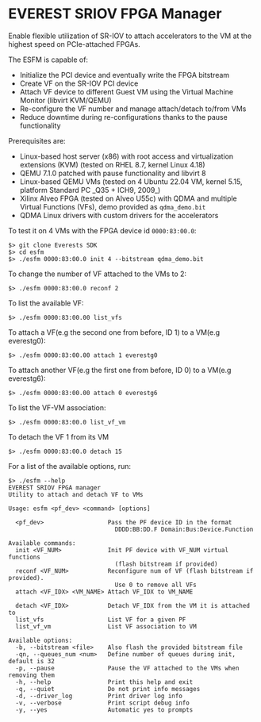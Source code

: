 # EVEREST SRIOV FPGA Manager

Enable flexible utilization of SR-IOV to attach accelerators to the VM at the highest speed on PCIe-attached FPGAs.

The ESFM is capable of:
- Initialize the PCI device and eventually write the FPGA bitstream
- Create VF on the SR-IOV PCI device
- Attach VF device to different Guest VM using the Virtual Machine Monitor (libvirt KVM/QEMU)
- Re-configure the VF number and manage attach/detach to/from VMs
- Reduce downtime during re-configurations thanks to the pause functionality


Prerequisites are:

- Linux-based host server (x86) with root access and virtualization extensions (KVM) (tested on RHEL 8.7, kernel Linux 4.18)
- QEMU 7.1.0 patched with pause functionality and libvirt 8
- Linux-based QEMU VMs (tested on 4 Ubuntu 22.04 VM, kernel 5.15, platform Standard PC \_Q35 + ICH9, 2009\_)
- Xilinx Alveo FPGA (tested on Alveo U55c) with QDMA and multiple Virtual Functions (VFs), demo provided as `qdma_demo.bit`
- QDMA Linux drivers with custom drivers for the accelerators


To test it on 4 VMs with the FPGA device id `0000:83:00.0`:
```shell
$> git clone Everests SDK
$> cd esfm
$> ./esfm 0000:83:00.0 init 4 --bitstream qdma_demo.bit
```

To change the number of VF attached to the VMs to 2:
```shell
$> ./esfm 0000:83:00.0 reconf 2
```

To list the available VF:
```shell
$> ./esfm 0000:83:00.00 list_vfs
```

To attach a VF(e.g the second one from before, ID 1) to a VM(e.g everestg0):
```shell
$> ./esfm 0000:83:00.00 attach 1 everestg0
```

To attach another VF(e.g the first one from before, ID 0) to a VM(e.g everestg6):
```shell
$> ./esfm 0000:83:00.00 attach 0 everestg6
```

To list the VF-VM association:
```shell
$> ./esfm 0000:83:00.0 list_vf_vm
```

To detach the VF 1 from its VM
```shell
$> ./esfm 0000:83:00.0 detach 15
```

For a list of the available options, run:
``` shell
$> ./esfm --help
EVEREST SRIOV FPGA manager
Utility to attach and detach VF to VMs

Usage: esfm <pf_dev> <command> [options]

  <pf_dev>                  Pass the PF device ID in the format
                              DDDD:BB:DD.F Domain:Bus:Device.Function

Available commands:
  init <VF_NUM>             Init PF device with VF_NUM virtual functions
                              (flash bitstream if provided)
  reconf <VF_NUM>           Reconfigure num of VF (flash bitstream if provided).
                              Use 0 to remove all VFs
  attach <VF_IDX> <VM_NAME> Attach VF_IDX to VM_NAME

  detach <VF_IDX>           Detach VF_IDX from the VM it is attached to
  list_vfs                  List VF for a given PF
  list_vf_vm                List VF association to VM

Available options:
  -b, --bitstream <file>    Also flash the provided bitstream file
  -qn, --queues_num <num>   Define number of queues during init, default is 32
  -p, --pause               Pause the VF attached to the VMs when removing them
  -h, --help                Print this help and exit
  -q, --quiet               Do not print info messages
  -d, --driver_log          Print driver log info
  -v, --verbose             Print script debug info
  -y, --yes                 Automatic yes to prompts
```

